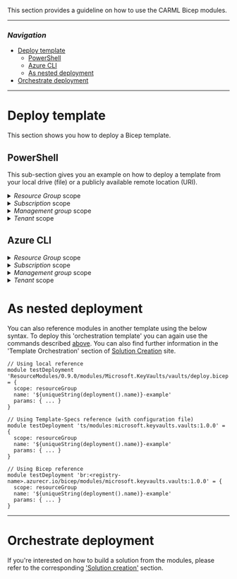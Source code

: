 This section provides a guideline on how to use the CARML Bicep modules.

---

### _Navigation_

- [Deploy template](#deploy-template)
  - [PowerShell](#powershell)
  - [Azure CLI](#azure-cli)
  - [As nested deployment](#as-nested-deployment)
- [Orchestrate deployment](#orchestrate-deployment)
---

# Deploy template

This section shows you how to deploy a Bicep template.

## PowerShell

This sub-section gives you an example on how to deploy a template from your local drive (file) or a publicly available remote location (URI).

<details>
<summary><i>Resource Group</i> scope</summary>

To be used if the targeted scope in the first line of the template is:
- **Bicep:** `targetScope = 'resourceGroup'` or empty (as default)
- **ARM:** `"$schema": "https://schema.management.azure.com/schemas/2019-04-01/deploymentTemplate.json#"`

Using parameter file
```PowerShell
New-AzResourceGroup -Name 'ExampleGroup' -Location "Central US"

$inputObject = @{
  DeploymentName        = 'ExampleDeployment-{0}' -f (-join (Get-Date -Format 'yyyyMMddTHHMMssffffZ')[0..63])
  ResourceGroupName     = 'ExampleGroup'
  TemplateParameterFile = 'parameters.json'
  # Using a local reference
  TemplateFile          = "$home\ResourceModules\modules\Microsoft.KeyVault\vault\deploy.bicep"
  # Using a remote reference
  # TemplateUri         = 'https://raw.githubusercontent.com/Azure/ResourceModules/main/modules/Microsoft.KeyVault/vaults/deploy.bicep'
}
New-AzResourceGroupDeployment @inputObject
```

For more information, please refer to the official [Microsoft docs](https://docs.microsoft.com/en-us/powershell/module/az.resources/new-azresourcegroupdeployment).

</details>

<details>
<summary><i>Subscription</i> scope</summary>

To be used if the targeted scope in the first line of the template is:
- **Bicep:** `targetScope = 'subscription'`
- **ARM:** `"$schema": "https://schema.management.azure.com/schemas/2018-05-01/subscriptionDeploymentTemplate.json#"`

```PowerShell
$inputObject = @{
  DeploymentName        = 'ExampleDeployment-{0}' -f (-join (Get-Date -Format 'yyyyMMddTHHMMssffffZ')[0..63])
  TemplateParameterFile = 'parameters.json'
  Location              = 'EastUS2'
  # Using a local reference
  TemplateFile          = "$home\ResourceModules\modules\Microsoft.Resources\resourceGroups\deploy.bicep"
  # Using a remote reference
  # TemplateUri         = 'https://raw.githubusercontent.com/Azure/ResourceModules/main/modules/Microsoft.Resources/resourceGroups/deploy.bicep'
}
New-AzDeployment @inputObject
```

For more information, please refer to the official [Microsoft docs](https://docs.microsoft.com/en-us/powershell/module/az.resources/new-azdeployment).

</details>

<details>
<summary><i>Management group</i> scope</summary>

To be used if the targeted scope in the first line of the template is:
- **Bicep:** `targetScope = 'managementGroup'`
- **ARM:** `"$schema": "https://schema.management.azure.com/schemas/2018-05-01/managementGroupDeploymentTemplate.json#"`

```PowerShell
$inputObject = @{
  DeploymentName        = 'ExampleDeployment-{0}' -f (-join (Get-Date -Format 'yyyyMMddTHHMMssffffZ')[0..63])
  ManagementGroupId     = 'myManagementGroup'
  Location              = 'EastUS2'
  TemplateParameterFile = 'parameters.json'
  # Using a local reference
  TemplateFile          = "$home\ResourceModules\modules\Microsoft.Authorization\policyAssignments\managementGroup\deploy.bicep"
  # Using a remote reference
  # TemplateUri         = 'https://raw.githubusercontent.com/Azure/ResourceModules/main/modules/Microsoft.Authorization/policyAssignments/managementGroup/deploy.bicep'
}
New-AzManagementGroupDeployment @inputObject
```

For more information, please refer to the official [Microsoft docs](https://docs.microsoft.com/en-us/powershell/module/az.resources/new-azmanagementgroupdeployment).

</details>

<details>
<summary><i>Tenant</i> scope</summary>

To be used if the targeted scope in the first line of the template is:
- **Bicep:** `targetScope = 'tenant'`
- **ARM:** `"$schema": "https://schema.management.azure.com/schemas/2019-08-01/tenantDeploymentTemplate.json#",     `

```PowerShell
$inputObject = @{
  DeploymentName        = 'ExampleDeployment-{0}' -f (-join (Get-Date -Format 'yyyyMMddTHHMMssffffZ')[0..63])
  TemplateParameterFile = 'parameters.json'
  Location              = 'EastUS2'
  # Using a local reference
  TemplateFile          = "$home\ResourceModules\modules\Microsoft.Subscription\aliases\deploy.bicep"
  # Using a remote reference
  # TemplateUri         = 'https://raw.githubusercontent.com/Azure/ResourceModules/main/modules/Microsoft.Subscription/aliases/deploy.bicep'
}
New-AzTenantDeployment @inputObject
```

For more information, please refer to the official [Microsoft docs](https://docs.microsoft.com/en-us/powershell/module/az.resources/new-aztenantdeployment).

</details>

## Azure CLI

<details>
<summary><i>Resource Group</i> scope</summary>

To be used if the targeted scope in the first line of the template is:
- **Bicep:** `targetScope = 'resourceGroup'` or empty (as default)
- **ARM:** `"$schema": "https://schema.management.azure.com/schemas/2019-04-01/deploymentTemplate.json#"`

```bash
az group create --name 'ExampleGroup' --location "Central US"
$inputObject = @(
  '--name',           ('ExampleDeployment-{0}' -f (-join (Get-Date -Format 'yyyyMMddTHHMMssffffZ')[0..63])),
  '--resource-group', 'ExampleGroup',
  '--parameters',     '@parameters.json',
  # Using a local reference
  '--template-file',  "$home\ResourceModules\modules\Microsoft.Storage\storageAccounts\deploy.bicep",
  # Using a remote reference
  # '--template-uri',   'https://raw.githubusercontent.com/Azure/ResourceModules/main/modules/Microsoft.Storage/storageAccounts/deploy.bicep'
)
az deployment group create @inputObject
```

For more information, please refer to the official [Microsoft docs](https://docs.microsoft.com/en-us/cli/azure/deployment/group?view=azure-cli-latest#az-deployment-group-create).

</details>

<details>
<summary><i>Subscription</i> scope</summary>

To be used if the targeted scope in the first line of the template is:
- **Bicep:** `targetScope = 'subscription'`
- **ARM:** `"$schema": "https://schema.management.azure.com/schemas/2018-05-01/subscriptionDeploymentTemplate.json#"`

```bash
$inputObject = @(
  '--name',           ('ExampleDeployment-{0}' -f (-join (Get-Date -Format 'yyyyMMddTHHMMssffffZ')[0..63])),
  '--parameters',     '@parameters.json',
  '--location',       'EastUS2',
  # Using a local reference
  '--template-file',  "$home\ResourceModules\modules\Microsoft.Resources\resourceGroups\deploy.bicep"
  # Using a remote reference
  # '--template-uri',  'https://raw.githubusercontent.com/Azure/ResourceModules/main/modules/Microsoft.Resources/resourceGroups/deploy.bicep'
)
az deployment sub create @inputObject
```

For more information, please refer to the official [Microsoft docs](https://docs.microsoft.com/en-us/cli/azure/deployment/sub?view=azure-cli-latest#az-deployment-sub-create).

</details>

<details>
<summary><i>Management group</i> scope</summary>

To be used if the targeted scope in the first line of the template is:
- **Bicep:** `targetScope = 'managementGroup'`
- **ARM:** `"$schema": "https://schema.management.azure.com/schemas/2018-05-01/managementGroupDeploymentTemplate.json#"`

```bash
$inputObject = @(
  '--name',                ('ExampleDeployment-{0}' -f (-join (Get-Date -Format 'yyyyMMddTHHMMssffffZ')[0..63])),
  '--parameters',          '@parameters.json',
  '--location',            'EastUS2',
  '--management-group-id', 'myManagementGroup',
  # Using a local reference
  '--template-file',       "$home\ResourceModules\modules\Microsoft.Authorization\policyAssignments\managementGroup\deploy.bicep"
  # Using a remote reference
  # '--template-uri',      'https://raw.githubusercontent.com/Azure/ResourceModules/main/modules/Microsoft.Authorization/policyAssignments/managementGroup/deploy.bicep'
)
az deployment mg create @inputObject
```

For more information, please refer to the official [Microsoft docs](https://docs.microsoft.com/en-us/cli/azure/deployment/mg?view=azure-cli-latest#az-deployment-mg-create).

</details>

<details>
<summary><i>Tenant</i> scope</summary>

To be used if the targeted scope in the first line of the template is:
- **Bicep:** `targetScope = 'tenant'`
- **ARM:** `"$schema": "https://schema.management.azure.com/schemas/2019-08-01/tenantDeploymentTemplate.json#",     `

```bash
$inputObject = @(
  '--name',           ('ExampleDeployment-{0}' -f (-join (Get-Date -Format 'yyyyMMddTHHMMssffffZ')[0..63])),
  '--parameters',     '@parameters.json',
  '--location',       'EastUS2',
  # Using a local reference
  '--template-file',  "$home\ResourceModules\modules\Microsoft.Subscription\aliases\deploy.bicep"
  # Using a remote reference
  # '--template-uri',  'https://raw.githubusercontent.com/Azure/ResourceModules/main/modules/Microsoft.Subscription/aliases/deploy.bicep'
)
az deployment tenant create @inputObject
```

For more information, please refer to the official [Microsoft docs](https://docs.microsoft.com/en-us/cli/azure/deployment/tenant?view=azure-cli-latest#az-deployment-tenant-create).

</details>

# As nested deployment

You can also reference modules in another template using the below syntax. To deploy this 'orchestration template' you can again use the commands described [above](#deploy-template). You can also find further information in the 'Template Orchestration' section of [Solution Creation](./Solution%20creation) site.

```bicep
// Using local reference
module testDeployment 'ResourceModules/0.9.0/modules/Microsoft.KeyVaults/vaults/deploy.bicep' = {
  scope: resourceGroup
  name: '${uniqueString(deployment().name)}-example'
  params: { ... }
}

// Using Template-Specs reference (with configuration file)
module testDeployment 'ts/modules:microsoft.keyvaults.vaults:1.0.0' = {
  scope: resourceGroup
  name: '${uniqueString(deployment().name)}-example'
  params: { ... }
}

// Using Bicep reference
module testDeployment 'br:<registry-name>.azurecr.io/bicep/modules/microsoft.keyvaults.vaults:1.0.0' = {
  scope: resourceGroup
  name: '${uniqueString(deployment().name)}-example'
  params: { ... }
}
```

---

# Orchestrate deployment

If you're interested on how to build a solution from the modules, please refer to the corresponding ['Solution creation'](./Solution%20creation) section.
